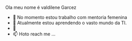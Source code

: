 Ola meu nome é valdilene Garcez
- 👀 No momento estou trabalho com mentoria femenina
- 🌱 Atualmente estou aprendendo o vasto mundo da TI.
- 💞️ 
- 📫 Hoto reach me ...

<!---
Yavely/Yavely is a ✨ special ✨ repository because its `README.md` (this file) appears on your GitHub profile.
You can click the Preview link to take a look at your changes.
--->
